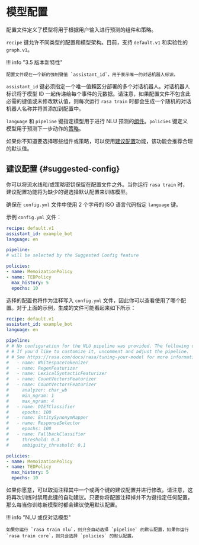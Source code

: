 # 模型配置

配置文件定义了模型将用于根据用户输入进行预测的组件和策略。

`recipe` 键允许不同类型的配置和模型架构。目前，支持 `default.v1` 和实验性的 `graph.v1`。

!!! info "3.5 版本新特性"

    配置文件现在一个新的强制键值 `assistant_id`，用于表示唯一的对话机器人标识。

`assistant_id` 键必须指定一个唯一值賴区分部署的多个对话机器人。对话机器人标识将于模型 ID 一起传递给每个事件的元数据。请注意，如果配置文件不包含此必需的键值或未修改默认值，则每次运行 `rasa train` 时都会生成一个随机的对话机器人名称并将其添加到配置中。

`language` 和 `pipeline` 键指定模型用于进行 NLU 预测的[组件](components.md)。`policies` 键定义模型用于预测下一步动作的[策略](policies.md)。

如果你不知道要选择哪些组件或策略，可以使用[建议配置](model-configuration.md#suggested-config)功能，该功能会推荐合理的默认值。

## 建议配置 {#suggested-config}

你可以将流水线和/或策略密钥保留在配置文件之外。当你运行 `rasa train` 时，建议配置功能将为缺少的键选择默认配置来训练模型。

确保在 `config.yml` 文件中使用 2 个字母的 ISO 语言代码指定 `language` 键。

示例 `config.yml` 文件：

```yaml
recipe: default.v1
assistant_id: example_bot
language: en

pipeline:
# will be selected by the Suggested Config feature

policies:
- name: MemoizationPolicy
- name: TEDPolicy
  max_history: 5
  epochs: 10
```

选择的配置也将作为注释写入 `config.yml` 文件，因此你可以查看使用了哪个配置。对于上面的示例，生成的文件可能看起来如下所示：

```yaml
recipe: default.v1
assistant_id: example_bot
language: en

pipeline:
# # No configuration for the NLU pipeline was provided. The following default pipeline was used to train your model.
# # If you'd like to customize it, uncomment and adjust the pipeline.
# # See https://rasa.com/docs/rasa/tuning-your-model for more information.
#   - name: WhitespaceTokenizer
#   - name: RegexFeaturizer
#   - name: LexicalSyntacticFeaturizer
#   - name: CountVectorsFeaturizer
#   - name: CountVectorsFeaturizer
#     analyzer: char_wb
#     min_ngram: 1
#     max_ngram: 4
#   - name: DIETClassifier
#     epochs: 100
#   - name: EntitySynonymMapper
#   - name: ResponseSelector
#     epochs: 100
#   - name: FallbackClassifier
#     threshold: 0.3
#     ambiguity_threshold: 0.1

policies:
- name: MemoizationPolicy
- name: TEDPolicy
  max_history: 5
  epochs: 10
```

如果你愿意，可以取消注释其中一个或两个键的建议配置并进行修改。请注意，这将再次训练时禁用此键的自动建议。只要你将配置注释掉并不为键指定任何配置，那么每当你训练新模型时都会建议使用默认配置。

!!! info "NLU 或仅对话模型"

    如果你运行 `rasa train nlu`，则只会自动选择 `pipeline` 的默认配置，如果你运行 `rasa train core`，则只会选择 `policies` 的默认配置。
